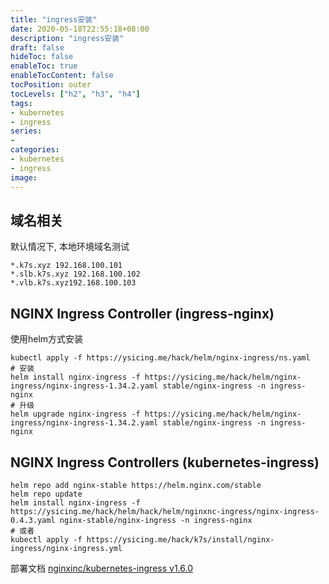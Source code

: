 ```yaml
---
title: "ingress安装"
date: 2020-05-18T22:55:18+08:00
description: "ingress安装"
draft: false
hideToc: false
enableToc: true
enableTocContent: false
tocPosition: outer
tocLevels: ["h2", "h3", "h4"]
tags: 
- kubernetes
- ingress
series:
-
categories: 
- kubernetes
- ingress
image:
---
```



## 域名相关

默认情况下, 本地环境域名测试

```
*.k7s.xyz 192.168.100.101
*.slb.k7s.xyz 192.168.100.102
*.vlb.k7s.xyz192.168.100.103
```

## NGINX Ingress Controller (ingress-nginx)

使用helm方式安装

```
kubectl apply -f https://ysicing.me/hack/helm/nginx-ingress/ns.yaml
# 安装
helm install nginx-ingress -f https://ysicing.me/hack/helm/nginx-ingress/nginx-ingress-1.34.2.yaml stable/nginx-ingress -n ingress-nginx
# 升级
helm upgrade nginx-ingress -f https://ysicing.me/hack/helm/nginx-ingress/nginx-ingress-1.34.2.yaml stable/nginx-ingress -n ingress-nginx
```

## NGINX Ingress Controllers (kubernetes-ingress)

```
helm repo add nginx-stable https://helm.nginx.com/stable
helm repo update
helm install nginx-ingress -f https://ysicing.me/hack/helm/hack/helm/nginxnc-ingress/nginx-ingress-0.4.3.yaml nginx-stable/nginx-ingress -n ingress-nginx
# 或者
kubectl apply -f https://ysicing.me/hack/k7s/install/nginx-ingress/nginx-ingress.yml
```

部署文档 [nginxinc/kubernetes-ingress v1.6.0](https://github.com/nginxinc/kubernetes-ingress/tree/v1.6.0/deployments)